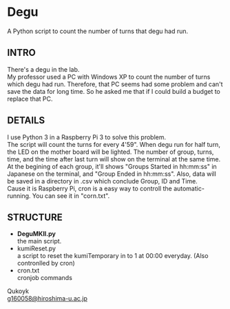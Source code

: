 # Degu
A Python script to count the number of turns that degu had run.
  
## INTRO  
There's a degu in the lab.   
My professor used a PC with Windows XP to count the number of turns which degu had run.
Therefore, that PC seems had some problem and can't save the data for long time.
So he asked me that if I could build a budget to replace that PC.
  
## DETAILS  
I use Python 3 in a Raspberry Pi 3 to solve this problem.  
The script will count the turns for every 4'59". When degu run for half turn, the LED on the mother board will be lighted. The number of group, turns, time, and the time after last turn will show on the terminal at the same time. At the begining of each group, it'll shows "Groups Started in hh:mm:ss" in Japanese on the terminal, and "Group Ended in hh:mm:ss". Also, data will be saved in a directory in .csv which conclude Group, ID and Time.   
Cause it is Raspberry Pi, cron is a easy way to controll the automatic-running. You can see it in "corn.txt".  
  
## STRUCTURE  
* **DeguMKII.py**  
  the main script.
* kumiReset.py  
  a script to reset the kumiTemporary in to 1 at 00:00 everyday. (Also contronlled by cron)  
* cron.txt  
  cronjob commands
    
    
Qukoyk  
  <g160058@hiroshima-u.ac.jp>
